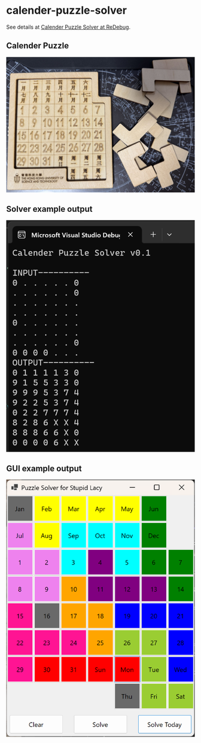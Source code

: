 # calender-puzzle-solver

See details at [Calender Puzzle Solver at ReDebug](https://redebug.com/posts/calender-puzzle/).

## Calender Puzzle

![](./doc/2025_01_15_18_37_IMG_1997.jpg)

## Solver example output

![](./doc/puzzle_solver_result_example.png)

## GUI example output

![](./doc/puzzle_solver_result_gui_example.png)
